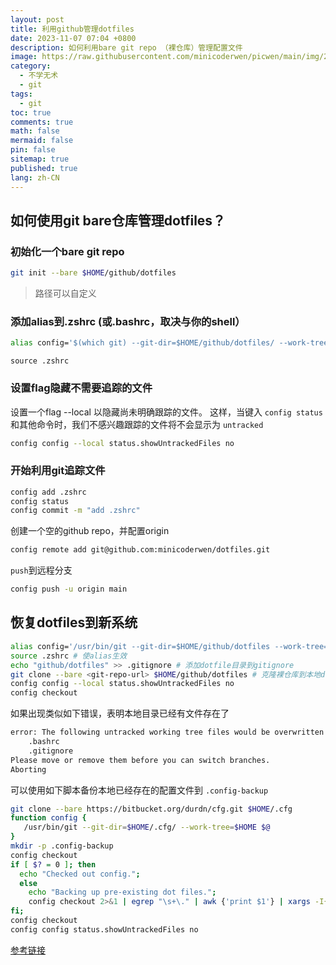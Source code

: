 ```yaml
---
layout: post
title: 利用github管理dotfiles
date: 2023-11-07 07:04 +0800
description: 如何利用bare git repo （裸仓库）管理配置文件
image: https://raw.githubusercontent.com/minicoderwen/picwen/main/img/202311062309166.jpg
category:
  - 不学无术
  - git
tags:
  - git
toc: true
comments: true
math: false
mermaid: false
pin: false
sitemap: true
published: true
lang: zh-CN
---
```


## 如何使用git bare仓库管理dotfiles？

### 初始化一个bare git repo

```bash
git init --bare $HOME/github/dotfiles

```

> 路径可以自定义

### 添加alias到.zshrc (或.bashrc，取决与你的shell）

```bash
alias config='$(which git) --git-dir=$HOME/github/dotfiles/ --work-tree=$HOME'
```

`source .zshrc`

### 设置flag隐藏不需要追踪的文件

设置一个flag --local 以隐藏尚未明确跟踪的文件。
这样，当键入 `config status` 和其他命令时，我们不感兴趣跟踪的文件将不会显示为
`untracked`

```bash
config config --local status.showUntrackedFiles no
```

### 开始利用git追踪文件

```bash
config add .zshrc
config status
config commit -m "add .zshrc"
```

创建一个空的github repo，并配置origin

```bash
config remote add git@github.com:minicoderwen/dotfiles.git
```

`push`到远程分支

```bash
config push -u origin main
```

## 恢复dotfiles到新系统

```bash
alias config='/usr/bin/git --git-dir=$HOME/github/dotfiles --work-tree=$HOME' # 添加到.zshrc
source .zshrc # 使alias生效
echo "github/dotfiles" >> .gitignore # 添加dotfile目录到gitignore
git clone --bare <git-repo-url> $HOME/github/dotfiles # 克隆裸仓库到本地dotfile目录
config config --local status.showUntrackedFiles no
config checkout
```

如果出现类似如下错误，表明本地目录已经有文件存在了

```bash
error: The following untracked working tree files would be overwritten by checkout:
    .bashrc
    .gitignore
Please move or remove them before you can switch branches.
Aborting
```

可以使用如下脚本备份本地已经存在的配置文件到 `.config-backup`

```bash
git clone --bare https://bitbucket.org/durdn/cfg.git $HOME/.cfg
function config {
   /usr/bin/git --git-dir=$HOME/.cfg/ --work-tree=$HOME $@
}
mkdir -p .config-backup
config checkout
if [ $? = 0 ]; then
  echo "Checked out config.";
  else
    echo "Backing up pre-existing dot files.";
    config checkout 2>&1 | egrep "\s+\." | awk {'print $1'} | xargs -I{} mv {} .config-backup/{}
fi;
config checkout
config config status.showUntrackedFiles no
```

[参考链接](https://www.atlassian.com/git/tutorials/dotfiles)
